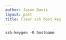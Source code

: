 ```yaml
---
author: Jason Davis
layout: post
title: Clear ssh host key
---
```


```ssh
ssh-keygen -R hostname
```
